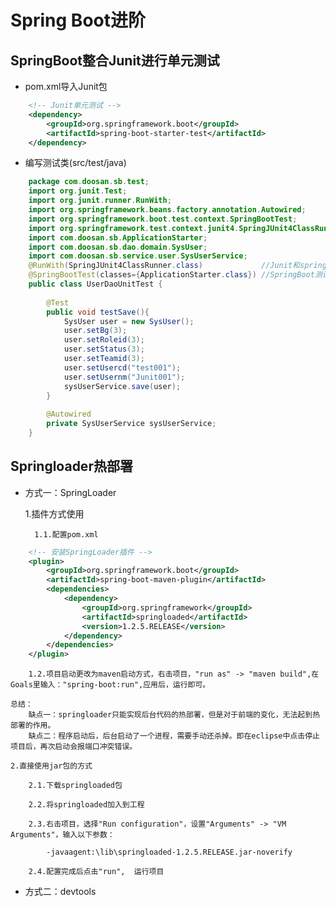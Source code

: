 # Spring Boot进阶

## SpringBoot整合Junit进行单元测试

- pom.xml导入Junit包

```xml
	<!-- Junit单元测试 -->
  	<dependency>
  		<groupId>org.springframework.boot</groupId>
    	<artifactId>spring-boot-starter-test</artifactId>
  	</dependency>
```

- 编写测试类(src/test/java)

```java
	package com.doosan.sb.test;
	import org.junit.Test;
	import org.junit.runner.RunWith;
	import org.springframework.beans.factory.annotation.Autowired;
	import org.springframework.boot.test.context.SpringBootTest;
	import org.springframework.test.context.junit4.SpringJUnit4ClassRunner;
	import com.doosan.sb.ApplicationStarter;
	import com.doosan.sb.dao.domain.SysUser;
	import com.doosan.sb.service.user.SysUserService;
	@RunWith(SpringJUnit4ClassRunner.class)				//Junit和spring环境进行整合
	@SpringBootTest(classes={ApplicationStarter.class})	//SpringBoot测试类，加载springboot启动类
	public class UserDaoUnitTest {
		
		@Test
		public void testSave(){
			SysUser user = new SysUser();
			user.setBg(3);
			user.setRoleid(3);
			user.setStatus(3);
			user.setTeamid(3);
			user.setUsercd("test001");
			user.setUsernm("Junit001");
			sysUserService.save(user);
		}
		
		@Autowired
		private SysUserService sysUserService;
	}
```

## Springloader热部署

- 方式一：SpringLoader

	1.插件方式使用
	
		1.1.配置pom.xml
	
```xml
	<!-- 安装SpringLoader插件 -->
	<plugin>
		<groupId>org.springframework.boot</groupId>
		<artifactId>spring-boot-maven-plugin</artifactId>
		<dependencies>
			<dependency>
				<groupId>org.springframework</groupId>
				<artifactId>springloaded</artifactId>
				<version>1.2.5.RELEASE</version>
			</dependency>
		</dependencies>
	</plugin>
```
		1.2.项目启动更改为maven启动方式，右击项目，"run as" -> "maven build",在Goals里输入："spring-boot:run",应用后，运行即可。
	
	总结：
		缺点一：springloader只能实现后台代码的热部署，但是对于前端的变化，无法起到热部署的作用。
		缺点二：程序启动后，后台启动了一个进程，需要手动还杀掉。即在eclipse中点击停止项目后，再次启动会报端口冲突错误。
		
	2.直接使用jar包的方式
	
		2.1.下载springloaded包
		
		2.2.将springloaded加入到工程
		
		2.3.右击项目，选择"Run configuration"，设置"Arguments" -> "VM Arguments"，输入以下参数：
		
			-javaagent:\lib\springloaded-1.2.5.RELEASE.jar-noverify
			
		2.4.配置完成后点击"run",  运行项目		
	
- 方式二：devtools